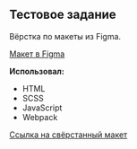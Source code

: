 ## Тестовое задание

Вёрстка по макеты из Figma.

[Макет в Figma](https://www.figma.com/file/RGEN3vzVJA44v2Cu1Fal7P/%D0%A2%D0%B5%D1%81%D1%82%D0%BE%D0%B2%D0%BE%D0%B5-%D0%B7%D0%B0%D0%B4%D0%B0%D0%BD%D0%B8%D0%B5-Frontend-%D1%80%D0%B0%D0%B7%D1%80%D0%B0%D0%B1%D0%BE%D1%82%D1%87%D0%B8%D0%BA-Toster-Media?type=design&node-id=0%3A1&mode=design&t=tkITPxI2qfJG48YR-1)

**Использовал:**

- HTML
- SCSS
- JavaScript
- Webpack

[Ссылка на свёрстанный макет](https://projectongithub.github.io/test-toster-media/)

